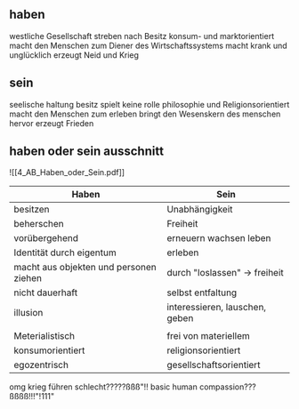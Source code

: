 ## haben
westliche Gesellschaft
streben nach Besitz
konsum- und marktorientiert
macht den Menschen zum Diener des Wirtschaftssystems
macht krank und unglücklich
erzeugt Neid und Krieg

## sein
seelische haltung
besitz spielt keine rolle
philosophie und Religionsorientiert
macht den Menschen zum erleben
bringt den Wesenskern des menschen hervor
erzeugt Frieden


## haben oder sein ausschnitt

![[4_AB_Haben_oder_Sein.pdf]]


| Haben                                  | Sein                           |
| -------------------------------------- | ------------------------------ |
| besitzen                               | Unabhängigkeit                 |
| beherschen                             | Freiheit                       |
| vorübergehend                          | erneuern wachsen leben         |
| Identität durch eigentum               | erleben                        |
| macht aus objekten und personen ziehen | durch "loslassen" -> freiheit  |
| nicht dauerhaft                        | selbst entfaltung              |
| illusion                               | interessieren, lauschen, geben |
|                                        |                                |
| Meterialistisch                        | frei von materiellem           |
| konsumorientiert                       | religionsorientiert            |
| egozentrisch                           | gesellschaftsorientiert        | 

omg krieg führen schlecht?????ßßß"!!
basic human compassion???ßßßß!!!"!111"


